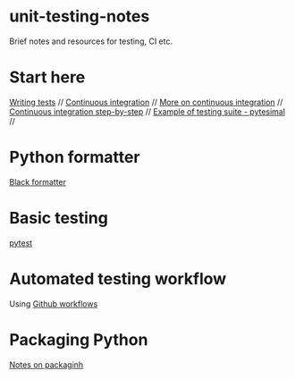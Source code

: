 # unit-testing-notes
Brief notes and resources for testing, CI etc.

# Start here
[Writing tests](https://docs.python-guide.org/writing/tests/) // 
[Continuous integration](https://docs.python-guide.org/scenarios/ci/) //
[More on continuous integration](https://www.fullstackpython.com/continuous-integration.html) // 
[Continuous integration step-by-step](https://realpython.com/python-continuous-integration/) // 
[Example of testing suite - pytesimal](https://github.com/murphyqm/pytesimal/tree/master/tests) // 

# Python formatter
[Black formatter](https://www.geeksforgeeks.org/python-code-formatting-using-black/#:~:text=Black%20is%20the%20uncompromising%20Python,energy%20for%20more%20important%20matters.)

# Basic testing
[pytest](https://docs.pytest.org/en/6.2.x/)

# Automated testing workflow

Using [Github workflows](https://docs.github.com/en/actions/automating-builds-and-tests/building-and-testing-python)

# Packaging Python

[Notes on packaginh](https://packaging.python.org/en/latest/tutorials/packaging-projects/)
